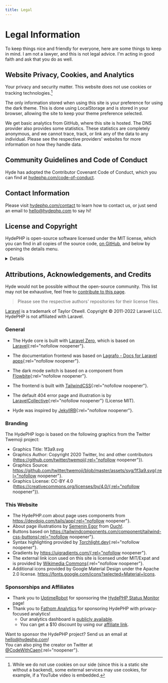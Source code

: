 ```yaml
---
title: Legal
---
```


# Legal Information

To keep things nice and friendly for everyone, here are some things to keep in mind.
I am not a lawyer, and this is not legal advice. I'm acting in good faith and
ask that you do as well.

## Website Privacy, Cookies, and Analytics

Your privacy and security matter. This website does not use cookies or tracking technologies.[^1]

The only information stored when using this site is your preference for using the dark theme.
This is done using LocalStorage and is stored in your browser, allowing the site to keep
your theme preference selected.

We get basic analytics from GitHub, where this site is hosted. The DNS provider also provides
some statistics. These statistics are completely anonymous, and we cannot trace, track, or
link any of the data to any individual. Please see the respective providers' websites
for more information on how they handle data.

[^1]: While we do not use cookies on our side (since this is a static site without a backend),
some external services may use cookies, for example, if a YouTube video is embedded.

## Community Guidelines and Code of Conduct

Hyde has adopted the Contributor Covenant Code of Conduct,
which you can find at [hydephp.com/code-of-conduct](code-of-conduct).

## Contact Information

Please visit [hydephp.com/contact](contact) to learn how to contact us, or just send an email to hello@hydephp.com to say hi!

## License and Copyright

HydePHP is open-source software licensed under the MIT license, which you can find in all copies of the source code,
[on GitHub](https://github.com/hydephp/hyde/blob/master/LICENSE.md), and below by opening the details menu.

<details>

### MIT License

**Copyright (c) 2022 Caen De Silva**

Permission is hereby granted, free of charge, to any person obtaining a copy
of this software and associated documentation files (the "Software"), to deal
in the Software without restriction, including without limitation the rights
to use, copy, modify, merge, publish, distribute, sublicense, and/or sell
copies of the Software, and to permit persons to whom the Software is
furnished to do so, subject to the following conditions:

The above copyright notice and this permission notice shall be included in all
copies or substantial portions of the Software.

THE SOFTWARE IS PROVIDED "AS IS", WITHOUT WARRANTY OF ANY KIND, EXPRESS OR
IMPLIED, INCLUDING BUT NOT LIMITED TO THE WARRANTIES OF MERCHANTABILITY,
FITNESS FOR A PARTICULAR PURPOSE AND NONINFRINGEMENT. IN NO EVENT SHALL THE
AUTHORS OR COPYRIGHT HOLDERS BE LIABLE FOR ANY CLAIM, DAMAGES OR OTHER
LIABILITY, WHETHER IN AN ACTION OF CONTRACT, TORT OR OTHERWISE, ARISING FROM,
OUT OF OR IN CONNECTION WITH THE SOFTWARE OR THE USE OR OTHER DEALINGS IN THE
SOFTWARE.

</details>

## Attributions, Acknowledgements, and Credits

Hyde would not be possible without the open-source community.
This list may not be exhaustive, feel free to
[contribute to this page](https://github.com/hydephp/hydephp.com/blob/master/_pages/legal.md).

> Please see the respective authors' repositories for their license files.

[Laravel](https://laravel.com/) is a trademark of Taylor Otwell. Copyright © 2011-2022 Laravel LLC. HydePHP is not affiliated with Laravel.

### General

- The Hyde core is built with [Laravel Zero](https://laravel-zero.com/), which is based on [Laravel](https://laravel.com/){:rel="nofollow noopener"}.
- The documentation frontend was based on [Lagrafo - Docs for Laravel apps](https://github.com/caendesilva/lagrafo){:rel="nofollow noopener"}.
- The dark mode switch is based on a component from [Flowbite](https://flowbite.com/docs/customize/dark-mode/){:rel="nofollow noopener"}.
- The frontend is built with [TailwindCSS](https://tailwindcss.com/){:rel="nofollow noopener"}.
- The default 404 error page and illustration is by [LaravelCollective](https://github.com/LaravelCollective/errors){:rel="nofollow noopener"} (License MIT).

- Hyde was inspired by [JekyllRB](https://jekyllrb.com/){:rel="nofollow noopener"}.

### Branding

The HydePHP logo is based on the following graphics from the Twitter Twemoji project:

- Graphics Title: 1f3a9.svg
- Graphics Author: Copyright 2020 Twitter, Inc and other contributors (https://github.com/twitter/twemoji{:rel="nofollow noopener"}).
- Graphics Source: https://github.com/twitter/twemoji/blob/master/assets/svg/1f3a9.svg{:rel="nofollow noopener"}.
- Graphics License: CC-BY 4.0 (https://creativecommons.org/licenses/by/4.0/{:rel="nofollow noopener"}).

### This Website

- The HydePHP.com about page uses components from https://devdojo.com/tails/app{:rel="nofollow noopener"}.
- About page illustrations by <a href="https://icons8.com/illustrations/author/d7G1hwdhjPTV" rel="noopener noreferrer nofollow">Semenin Egor</a> from <a href="https://icons8.com/illustrations" rel="noopener noreferrer nofollow">Ouch!</a>.
- Buttons based on https://tailwindcomponents.com/component/tailwind-css-buttons{:rel="nofollow noopener"}.
- Syntax highlighting provided by [Torchlight.dev](https://torchlight.dev/){:rel="nofollow noopener"}.
- Gradients by https://uigradients.com/{:rel="nofollow noopener"}.
- The external link icon used on this site is licensed under MIT/Expat and is provided by [Wikimedia Commons](https://commons.wikimedia.org/wiki/File:VisualEditor_-_Icon_-_External-link.svg){:rel="nofollow noopener"}.
- Additional icons provided by Google Material Design under the Apache 2.0 license. https://fonts.google.com/icons?selected=Material+Icons.

### Sponsorships and Affiliates

- Thank you to [UptimeRobot](https://uptimerobot.com/?rid=33f574d058c2f3) for sponsoring the [HydePHP Status Monitor](https://status.hydephp.com/) page!
- Thank you to [Fathom Analytics](https://usefathom.com/) for sponsoring HydePHP with privacy-focused analytics!
  - Our analytics dashboard is [publicly available](https://app.usefathom.com/share/tbqmayhy/hydephp.com).
  - You can get a $10 discount by using our [affiliate link](https://usefathom.com/ref/NMDUJJ).

Want to sponsor the HydePHP project? Send us an email at hello@hydephp.com!<br>
You can also ping the creator on Twitter at [@CodeWithCaen](https://twitter.com/CodeWithCaen){:rel="noopener"}.
